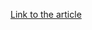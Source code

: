 [Link to the article](https://www.bleepingcomputer.com/news/security/ftc-bans-data-brokers-from-selling-americans-sensitive-location-data/)
